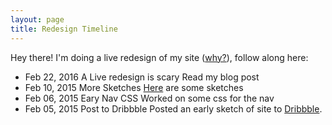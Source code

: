```yaml
---
layout: page
title: Redesign Timeline
---
```


Hey there! I'm doing a live redesign of my site (<a href="">why?</a>), follow along here:

<div class="timeline">
<ul>
	<li>
		<span class="time">Feb 22, 2016</span>
		<span class="title">A Live redesign is scary</span>
		<span class="text">Read my blog post</span>
	</li>
	<li>
		<span class="time">Feb 10, 2015</span>
		<span class="title">More Sketches</span>
		<span class="text"><a href="">Here</a> are some sketches</span>
	</li>
	<li>
		<span class="time">Feb 06, 2015</span>
		<span class="title">Eary Nav CSS</span>
		<span class="text">Worked on some css for the nav</span>
	</li>
	<li>
		<span class="time">Feb 05, 2015</span>
		<span class="title">Post to Dribbble</span>
		<span class="text">Posted an early sketch of site to <a href="">Dribbble</a>.</span>
	</li>
</ul>
</div>